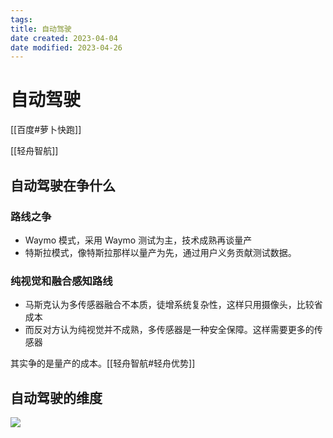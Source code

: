 ```yaml
---
tags:
title: 自动驾驶
date created: 2023-04-04
date modified: 2023-04-26
---
```


# 自动驾驶

[[百度#萝卜快跑]]

[[轻舟智航]]

## 自动驾驶在争什么

### 路线之争

- Waymo 模式，采用 Waymo 测试为主，技术成熟再谈量产
- 特斯拉模式，像特斯拉那样以量产为先，通过用户义务贡献测试数据。

### 纯视觉和融合感知路线

- 马斯克认为多传感器融合不本质，徒增系统复杂性，这样只用摄像头，比较省成本
- 而反对方认为纯视觉并不成熟，多传感器是一种安全保障。这样需要更多的传感器

其实争的是量产的成本。[[轻舟智航#轻舟优势]]

## 自动驾驶的维度

![](https://chelsechen-img.oss-cn-hangzhou.aliyuncs.com/20220620154417.png)
